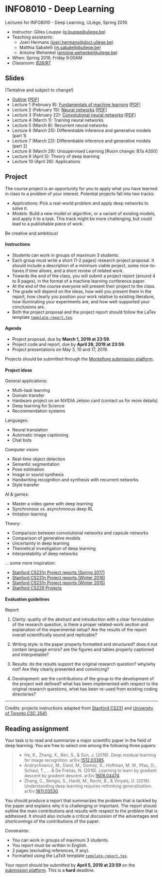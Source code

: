 # INFO8010 - Deep Learning

Lectures for INFO8010 - Deep Learning, ULiège, Spring 2019.

- Instructor: Gilles Louppe ([g.louppe@uliege.be](mailto:g.louppe@uliege.be))
- Teaching assistants:
    - Joeri Hermans ([joeri.hermans@doct.uliege.be](mailto:joeri.hermans@doct.uliege.be))
    - Matthia Sabatelli ([m.sabatelli@uliege.be](mailto:m.sabatelli@uliege.be))
    - Antoine Wehenkel ([antoine.wehenkel@uliege.be](antoine.wehenkel@uliege.be))
- When: Spring 2019, Friday 9:00AM
- Classroom: [B28/R7](https://www.campus.uliege.be/cms/c_5119631/fr/r7-montefiore)

## Slides

(Tentative and subject to change!)

- [Outline](https://glouppe.github.io/info8010-deep-learning/?p=outline.md) [[PDF](https://glouppe.github.io/info8010-deep-learning/pdf/outline.pdf)]
- Lecture 1 (February 8): [Fundamentals of machine learning](https://glouppe.github.io/info8010-deep-learning/?p=lecture1.md) [[PDF](https://glouppe.github.io/info8010-deep-learning/pdf/lec1.pdf)]
- Lecture 2 (February 15): [Neural networks](https://glouppe.github.io/info8010-deep-learning/?p=lecture2.md) [[PDF](https://glouppe.github.io/info8010-deep-learning/pdf/lec2.pdf)]
- Lecture 3 (February 22): [Convolutional neural networks](https://glouppe.github.io/info8010-deep-learning/?p=lecture3.md) [[PDF](https://glouppe.github.io/info8010-deep-learning/pdf/lec3.pdf)]
- Lecture 4 (March 1): Training neural networks
- Lecture 5 (March 8): Recurrent neural networks
- Lecture 6 (March 25): Differentiable inference and generative models (part 1)
- Lecture 7 (March 22): Differentiable inference and generative models (part 2)
- Lecture 8 (March 29): Unsupervised Learning [Room change: B7a A300]
- Lecture 9 (April 5): Theory of deep learning
- Lecture 10 (April 26): Applications

## Project

The course project is an opportunity for you to apply what you have learned in class to a problem of your interest. Potential projects fall into two tracks:
- *Applications*: Pick a real-world problem and apply deep networks to solve it.
- *Models*: Build a new model or algorithm, or a variant of existing models, and apply it to a task. This track might be more challenging, but could lead to a publishable piece of work.

Be creative and ambitious!

#### Instructions

- Students can work in groups of maximum 3 students.
- Each group must write a short (1-2 pages) research project proposal. It should include a description of a minimum viable project, some nice-to-haves if time allows, and a short review of related work.
- Towards the end of the class, you will submit a project report (around 4 to 8 pages), in the format of a machine learning conference paper.
- At the end of the course everyone will present their project to the class.
- The grade will depend on the ideas, how well you present them in the report, how clearly you position your work relative to existing literature, how illuminating your experiments are, and how well-supported your conclusions are.
- Both the project proposal and the project report should follow the LaTex template [`template-report.tex`](https://glouppe.github.io/info8010-deep-learning/template-report.tex).

#### Agenda

- Project proposal, due by **March 1, 2019 at 23:59**.
- Project code and report, due by **April 26, 2019 at 23:59**.
- Project presentations on May 3, 10 and 17, 2019.

Projects should be submitted through the [Montefiore submission platform](https://submit.montefiore.ulg.ac.be).

#### Project ideas

General applications:
- Multi-task learning
- Domain transfer
- Hardware project on an NVIDIA Jetson card (contact us for more details)
- Deep learning for Science
- Recommendation systems

Languages:
- Neural translation
- Automatic image captioning
- Chat bots

Computer vision:
- Real-time object detection
- Semantic segmentation
- Pose estimation
- Image or sound synthesis
- Handwriting recognition and synthesis with recurrent networks
- Style transfer

AI & games:
- Master a video game with deep learning
- Synchronous vs. asynchronous deep RL
- Imitation learning

Theory:
- Comparison between convolutional networks and capsule networks
- Comparison of generative models
- Uncertainty in deep learning
- Theoretical investigation of deep learning
- Interpretability of deep networks

... some more inspiration:
- [Stanford CS231n Project reports (Spring 2017)](http://cs231n.stanford.edu/2017/reports.html)
- [Stanford CS231n Project reports (Winter 2016)](http://cs231n.stanford.edu/2016/reports.html)
- [Stanford CS231n Project reports (Winter 2015)](http://cs231n.stanford.edu/2015/reports.html)
- [Stanford CS229 Projects](http://cs229.stanford.edu/projects.html)

#### Evaluation guidelines

Report:
1) Clarity: quality of the abstract and introduction with a clear formulation of the research question, is there a proper related-work section and explanation of the experimental setup? Are the results of the report overall scientifically sound and replicable?  

2) Writing style: is the paper properly formatted and structured? does it not contain language errors? are the figures and tables properly captioned and interpretable?

3) Results: do the results support the original research question? why/why not? Are they clearly presented and convincing?

4) Development: are the contributions of the group to the development of the project well defined? what has been implemented with respect to the original research questions, what has been re-used from existing coding directories?

---

Credits: projects instructions adapted from [Stanford CS231](http://cs231n.stanford.edu/project.html) and [University of Toronto CSC 2541](https://www.cs.toronto.edu/~duvenaud/courses/csc2541/index.html).

## Reading assignment

Your task is to read and summarize a major scientific paper in the field of deep learning. You are free to select one among the following three papers:

> - He, K., Zhang, X., Ren, S., & Sun, J. (2016). Deep residual learning for image recognition. arXiv:[1512.03385](https://arxiv.org/abs/1512.03385).
> - Andrychowicz, M., Denil, M., Gomez, S., Hoffman, M. W., Pfau, D., Schaul, T., ... & De Freitas, N. (2016). Learning to learn by gradient descent by gradient descent. arXiv:[1606.04474](https://arxiv.org/abs/1606.04474).
> - Zhang, C., Bengio, S., Hardt, M., Recht, B., & Vinyals, O. (2016). Understanding deep learning requires rethinking generalization. arXiv:[1611.03530](https://arxiv.org/abs/1611.03530).

You should produce a report that summarizes the problem that is tackled by the paper and explains why it is challenging or important. The report should outline the main contributions and results with respect to the problem that is addressed. It should also include a critical discussion of the advantages and shortcomings of the contributions of the paper.

Constraints:
- You can work in groups of maximum 3 students.
- You report must be written in English.
- 2 pages (excluding references, if any).
- Formatted using the LaTeX template [`template-report.tex`](https://glouppe.github.io/info8010-deep-learning/template-report.tex).

Your report should be submitted  by **April 5, 2019 at 23:59** on the [submission platform](https://submit.montefiore.ulg.ac.be/). This is a **hard** deadline.
